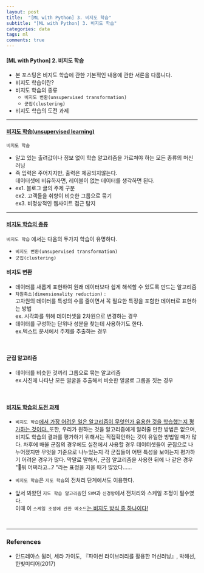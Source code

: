 ```yaml
---
layout: post
title:  "[ML with Python] 3. 비지도 학습"
subtitle: "[ML with Python] 3. 비지도 학습"
categories: data
tags: ml
comments: true
---
```

#### [ML with Python] 2. 비지도 학습
- 본 포스팅은 비지도 학습에 관한 기본적인 내용에 관한 서론을 다룹니다.
- 비지도 학습이란?
- 비지도 학습의 종류
	- `비지도 변환(unsupervised transformation)`
	- `군집(clustering)`
- 비지도 학습의 도전 과제

___

####  <u>비지도 학습(unsupervised learning)</u>
`비지도 학습`
- 알고 있는 출려값이나 정보 없이 학습 알고리즘을 가르쳐야 하는 모든 종류의 머신러닝
- 즉 입력은 주어지지만, 출력은 제공되지않는다. <br>데이터셋에 비유하자면, 레이블이 없는 데이터를 생각하면 된다.
- ex1. 블로그 글의 주제 구분 <br> ex2. 고객들을 취향이 비슷한 그룹으로 묶기 <br> ex3. 비정상적인 웹사이트 접근 탐지

---

#### <u>비지도 학습의 종류</u> 
`비지도 학습` 에서는 다음의 두가지 학습이 유명하다.
- `비지도 변환(unsupervised transformation)`
- `군집(clustering)`

#### 비지도 변환
- 데이터를 새롭게 표현하여 원래 데이터보다 쉽게 해석할 수 있도록 만드는 알고리즘
- `차원축소(dimensionality reduction)`  : <br>고차원의 데이터를 특성의 수를 줄이면서 꼭 필요한 특징을 포함한 데이터로 표현하는 방법<br> ex. 시각화를 위해 데이터셋을 2차원으로 변경하는 경우
- 데이터를 구성하는 단위나 성분을 찾는데 사용하기도 한다.<br>ex.텍스트 문서에서 주제를 추출하는 경우

<br>

#### 군집 알고리즘
- 데이터를 비슷한 것끼리 그룹으로 묶는 알고리즘<br>ex.사진에 나타난 모든 얼굴을 추출해서 비슷한 얼굴로 그룹을 짓는 경우

<br>

#### <u>비지도 학습의 도전 과제</u>
- `비지도 학습`<u>에서 가장 어려운 일은 알고리즘이 무엇인가 유용한 것을 학습했는지 평가하는 것이다. </u> 또한, 우리가 원하는 것을 알고리즘에게 알려줄 만한 방법은 없으며, 비지도 학습의 결과를 평가하기 위해서는 직접확인하는 것이 유일한 방법일 때가 많다. 차후에 배울 군집의 경우에도 실전에서 사용할 경우 데이터셋들이 군집으로 나누어졌지만 무엇을 기준으로 나누었는지 각 군집들이 어떤 특성을 보이는지 평가하기 어려운 경우가 많다. 막말로 말해서, 군집 알고리즘을 사용한 뒤에 나 같은 경우 "🤨뭐 어쩌라고...? "라는 표정을 지을 때가 많았다......

- `비지도 학습`은 `지도 학습`의 전처리 단계에서도 이용한다.
- 앞서 봐왔던 `지도 학습 알고리즘`인  `SVM`과 `신경망`에서 전처리와 스케일 조정이 필수였다. <br>이때 이 `스케일 조정에 관한 메소드`<u>는 비지도 방식 중 하나이다!</u>

<br>

---

### References

- 안드레아스 뮐러, 세라 가이도, 『파이썬 라이브러리를 활용한 머신러닝』, 박해선, 한빛미디어(2017)

